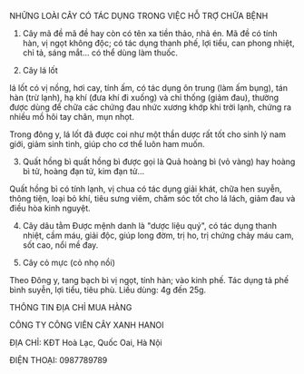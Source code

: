 NHỮNG LOÀI CÂY CÓ TÁC DỤNG TRONG
 VIỆC HỖ TRỢ CHỮA BỆNH


1. Cây mã đề
mã đề hay còn có tên xa tiền thảo, nhả én. Mã đề có tính hàn, vị ngọt không độc; có tác dụng thanh phế, lợi tiểu, can phong nhiệt, chỉ tả, sáng mắt... có thể dùng làm thuốc.

2. Cây lá lốt

lá lốt có vị nồng, hơi cay, tính ấm, có tác dụng ôn trung (làm ấm bụng), tán hàn (trừ lạnh), hạ khí (đưa khí đi xuống) và chỉ thống (giảm đau), thường được dùng để chữa các chứng đau nhức xương khớp khi trời lạnh, chứng ra nhiều mồ hôi tay chân, mụn nhọt.

Trong đông y, lá lốt đã được coi như một thần dược rất tốt cho sinh lý nam giới, giảm sinh tinh, giúp cho cơ thể luôn ham muốn.

 
3. Quất hồng bì
quất hồng bì được gọi là Quả hoàng bì (vỏ vàng) hay hoàng bì tử, hoàng đạn tử, kim đạn tử…

Quất hồng bì có tính lạnh, vị chua có tác dụng giải khát, chữa hen suyễn, thông tiện, loại bỏ khí, tiêu sưng viêm, chăm sóc tốt cho lá lách, giảm đau và điều hòa kinh nguyệt.


4. Cây dâu tằm
Được mệnh danh là "dược liệu quý", có tác dụng thanh nhiệt, cầm máu, giải độc, giúp long đờm, trị ho, trị chứng chảy máu cam, sốt cao, nổi mề đay.



5. Cây cỏ mực (cỏ nhọ nồi)

Theo Đông y, tang bạch bì vị ngọt, tính hàn; vào kinh phế. Tác dụng tả phế bình suyễn, lợi tiểu, tiêu phù. Liều dùng: 4g đến 25g.

THÔNG TIN ĐỊA CHỈ MUA HÀNG

CÔNG TY CÔNG VIÊN CÂY XANH HANOI

ĐỊA CHỈ: KĐT Hoà Lạc, Quốc Oai, Hà Nội

ĐIỆN THOẠI: 0987789789
